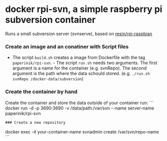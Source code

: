 # docker rpi-svn, a simple raspberry pi subversion container
Runs a small subversion server (svnserve), based on [resin/rpi-raspbian](https://hub.docker.com/r/resin/rpi-raspbian/)
### Create an image and an conatiner with Script files
- The script `build.sh` creates a image from Dockerfile with the tag `paperinik/rpi-svn`. - The script `run.sh` needs two arguments. The first argument is a 
name for the container (e.g. svnRepo). The second argument is the path where the data schould stored. (e.g. ```./run.sh svnRepo /docker-data/subversion```)
### Create the container by hand
Create the container and store the data outside of your container run: ``` docker run -d -p 3690:3690 -v /data/path:/var/svn --name server-name paperinik/rpi-svn 
```
### Create a new repository
```
  docker exec -it your-container-name svnadmin create /var/svn/repo-name ```
